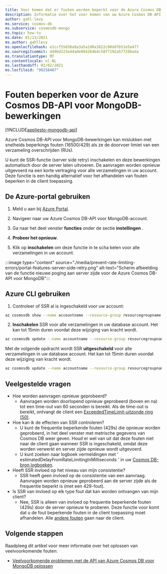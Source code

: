 ```yaml
---
title: Voor komen dat er fouten worden beperkt voor de Azure Cosmos DB-API voor MongoDB-bewerkingen.
description: Informatie over het voor komen van uw Azure Cosmos DB-API voor MongoDB-bewerkingen van het aantal fouten bij het beperken van de SSR (nieuwe poging tot server zijde).
author: gahl-levy
ms.service: cosmos-db
ms.subservice: cosmosdb-mongo
ms.topic: how-to
ms.date: 01/13/2021
ms.author: gahllevy
ms.openlocfilehash: e1ccf55d38a9a3a5a1d0a3622c90dd7b51e5e477
ms.sourcegitcommit: d49bd223e44ade094264b4c58f7192a57729bada
ms.translationtype: MT
ms.contentlocale: nl-NL
ms.lasthandoff: 02/02/2021
ms.locfileid: "99258487"
---
```

# <a name="prevent-rate-limiting-errors-for-azure-cosmos-db-api-for-mongodb-operations"></a>Fouten beperken voor de Azure Cosmos DB-API voor MongoDB-bewerkingen
[!INCLUDE[appliesto-mongodb-api](includes/appliesto-mongodb-api.md)]

Azure Cosmos DB-API voor MongoDB-bewerkingen kan mislukken met snelheids beperkings fouten (16500/429) als ze de doorvoer limiet van een verzameling overschrijden (RUs). 

U kunt de SSR-functie (server side retry) inschakelen en deze bewerkingen automatisch door de server laten uitvoeren. De aanvragen worden opnieuw uitgevoerd na een korte vertraging voor alle verzamelingen in uw account. Deze functie is een handig alternatief voor het afhandelen van fouten beperken in de client toepassing.

## <a name="use-the-azure-portal"></a>De Azure-portal gebruiken

1. Meld u aan bij [Azure Portal](https://portal.azure.com/).

1. Navigeer naar uw Azure Cosmos DB-API voor MongoDB-account.

1. Ga naar het deel venster **functies** onder de sectie **instellingen** .

1. **Probeer het opnieuw**.

1. Klik op **inschakelen** om deze functie in te scha kelen voor alle verzamelingen in uw account.

:::image type="content" source="./media/prevent-rate-limiting-errors/portal-features-server-side-retry.png" alt-text="Scherm afbeelding van de functie nieuwe poging aan server zijde voor de Azure Cosmos DB-API voor MongoDB":::

## <a name="use-the-azure-cli"></a>Azure CLI gebruiken

1. Controleer of SSR al is ingeschakeld voor uw account:
```bash
az cosmosdb show --name accountname --resource-group resourcegroupname
```
2. **Inschakelen** SSR voor alle verzamelingen in uw database account. Het kan tot 15min duren voordat deze wijziging van kracht wordt.
```bash
az cosmosdb update --name accountname --resource-group resourcegroupname --capabilities EnableMongo DisableRateLimitingResponses
```
Met de volgende opdracht wordt SSR **uitgeschakeld** voor alle verzamelingen in uw database account. Het kan tot 15min duren voordat deze wijziging van kracht wordt.
```bash
az cosmosdb update --name accountname --resource-group resourcegroupname --capabilities EnableMongo DisableRateLimitingResponses
```

## <a name="frequently-asked-questions"></a>Veelgestelde vragen
* Hoe worden aanvragen opnieuw geprobeerd?
    * Aanvragen worden doorlopend opnieuw geprobeerd (boven en na) tot een time-out van 60 seconden is bereikt. Als de time-out is bereikt, ontvangt de client een [ExceededTimeLimit-uitzonde ring (50)](mongodb-troubleshoot.md).
*  Hoe kan ik de effecten van SSR controleren?
    *  U kunt de frequentie beperkende fouten (429s) die opnieuw worden geprobeerd, in het deel venster met metrische gegevens van Cosmos DB weer geven. Houd er wel van uit dat deze fouten niet naar de client gaan wanneer SSR is ingeschakeld, omdat deze worden verwerkt en server zijde opnieuw wordt uitgevoerd. 
    *  U kunt zoeken naar logboek vermeldingen met ' estimatedDelayFromRateLimitingInMilliseconds ' in uw [Cosmos DB-bron logboeken](cosmosdb-monitor-resource-logs.md).
*  Heeft SSR invloed op het niveau van mijn consistentie?
    *  SSR heeft geen invloed op de consistentie van een aanvraag. Aanvragen worden opnieuw geprobeerd aan de server zijde als de frequentie beperkt is (met een 429-fout). 
*  Is SSR van invloed op elk type fout dat kan worden ontvangen van mijn client?
    *  Nee, SSR is alleen van invloed op frequentie beperkende fouten (429s) door de server opnieuw te proberen. Deze functie voor komt dat u de fout beperkende fouten in de client toepassing moet afhandelen. Alle [andere fouten](mongodb-troubleshoot.md) gaan naar de client. 

## <a name="next-steps"></a>Volgende stappen

Raadpleeg dit artikel voor meer informatie over het oplossen van veelvoorkomende fouten:

* [Veelvoorkomende problemen met de API van Azure Cosmos DB voor MongoDB oplossen](mongodb-troubleshoot.md)
